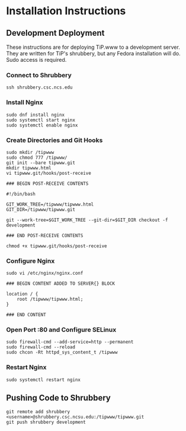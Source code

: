 # Installation Instructions

## Development Deployment

These instructions are for deploying TiP.www to a development server. They are written for TiP's shrubbery,
but any Fedora installation will do. Sudo access is required.


### Connect to Shrubbery

```
ssh shrubbery.csc.ncs.edu
```

### Install Nginx

```
sudo dnf install nginx
sudo systemctl start nginx
sudo systemctl enable nginx
```

### Create Directories and Git Hooks
```
sudo mkdir /tipwww
sudo chmod 777 /tipwww/
git init --bare tipwww.git
mkdir tipwww.html
vi tipwww.git/hooks/post-receive

### BEGIN POST-RECEIVE CONTENTS

#!/bin/bash

GIT_WORK_TREE=/tipwww/tipwww.html
GIT_DIR=/tipwww/tipwww.git

git --work-tree=$GIT_WORK_TREE --git-dir=$GIT_DIR checkout -f development

### END POST-RECEIVE CONTENTS

chmod +x tipwww.git/hooks/post-receive
```

### Configure Nginx
```
sudo vi /etc/nginx/nginx.conf

### BEGIN CONTENT ADDED TO SERVER{} BLOCK

location / {
    root /tipwww/tipwww.html;
}

### END CONTENT
```


### Open Port :80 and Configure SELinux
```
sudo firewall-cmd --add-service=http --permanent
sudo firewall-cmd --reload
sudo chcon -Rt httpd_sys_content_t /tipwww
```

### Restart Nginx
```
sudo systemctl restart nginx
```



## Pushing Code to Shrubbery

```
git remote add shrubbery <username>@shrubbery.csc.ncsu.edu:/tipwww/tipwww.git
git push shrubbery development
```